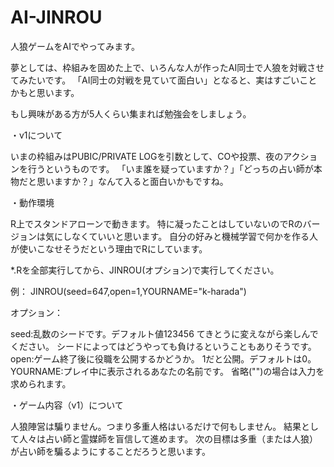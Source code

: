 # AI-JINROU
人狼ゲームをAIでやってみます。

夢としては、枠組みを固めた上で、いろんな人が作ったAI同士で人狼を対戦させてみたいです。
「AI同士の対戦を見ていて面白い」となると、実はすごいことかもと思います。

もし興味がある方が5人くらい集まれば勉強会をしましょう。



・v1について

いまの枠組みはPUBIC/PRIVATE LOGを引数として、COや投票、夜のアクションを行うというものです。
「いま誰を疑っていますか？」「どっちの占い師が本物だと思いますか？」なんて入ると面白いかもですね。


・動作環境

R上でスタンドアローンで動きます。
特に凝ったことはしていないのでRのバージョンは気にしなくていいと思います。
自分の好みと機械学習で何かを作る人が使いこなせそうだという理由でRにしています。

*.Rを全部実行してから、JINROU(オプション)で実行してください。

例：
JINROU(seed=647,open=1,YOURNAME="k-harada")


オプション：

seed:乱数のシードです。デフォルト値123456
てきとうに変えながら楽しんでください。
シードによってはどうやっても負けるということもありそうです。
open:ゲーム終了後に役職を公開するかどうか。
1だと公開。デフォルトは0。
YOURNAME:プレイ中に表示されるあなたの名前です。
省略("")の場合は入力を求められます。


・ゲーム内容（v1）について

人狼陣営は騙りません。つまり多重人格はいるだけで何もしません。
結果として人々は占い師と霊媒師を盲信して進めます。
次の目標は多重（または人狼）が占い師を騙るようにすることだろうと思います。




